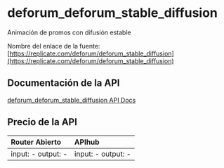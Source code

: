 # deforum_deforum_stable_diffusion

Animación de promos con difusión estable

Nombre del enlace de la fuente: [https://replicate.com/deforum/deforum_stable_diffusion](https://replicate.com/deforum/deforum_stable_diffusion)

## Documentación de la API

[deforum_deforum_stable_diffusion API Docs](../apis/es/deforum_deforum_stable_diffusion.md)

## Precio de la API

| Router Abierto | APIhub |
|:---|:---|
| input: - output: - | input: - output: - |
